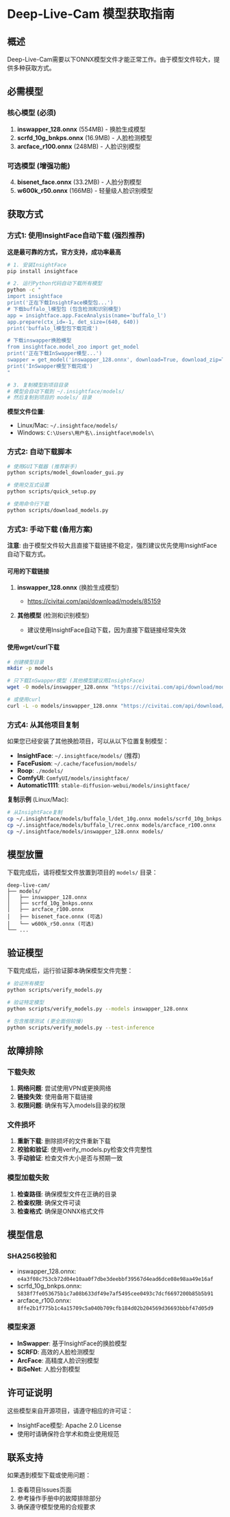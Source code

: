 # Deep-Live-Cam 模型获取指南

## 概述

Deep-Live-Cam需要以下ONNX模型文件才能正常工作。由于模型文件较大，提供多种获取方式。

## 必需模型

### 核心模型 (必须)
1. **inswapper_128.onnx** (554MB) - 换脸生成模型
2. **scrfd_10g_bnkps.onnx** (16.9MB) - 人脸检测模型  
3. **arcface_r100.onnx** (248MB) - 人脸识别模型

### 可选模型 (增强功能)
4. **bisenet_face.onnx** (33.2MB) - 人脸分割模型
5. **w600k_r50.onnx** (166MB) - 轻量级人脸识别模型

## 获取方式

### 方式1: 使用InsightFace自动下载 (强烈推荐)

**这是最可靠的方式，官方支持，成功率最高**

```bash
# 1. 安装InsightFace
pip install insightface

# 2. 运行Python代码自动下载所有模型
python -c "
import insightface
print('正在下载InsightFace模型包...')
# 下载buffalo_l模型包 (包含检测和识别模型)
app = insightface.app.FaceAnalysis(name='buffalo_l')
app.prepare(ctx_id=-1, det_size=(640, 640))
print('buffalo_l模型包下载完成')

# 下载inswapper换脸模型
from insightface.model_zoo import get_model
print('正在下载InSwapper模型...')
swapper = get_model('inswapper_128.onnx', download=True, download_zip=True)
print('InSwapper模型下载完成')
"

# 3. 复制模型到项目目录
# 模型会自动下载到 ~/.insightface/models/
# 然后复制到项目的 models/ 目录
```

**模型文件位置**:
- Linux/Mac: `~/.insightface/models/`
- Windows: `C:\Users\用户名\.insightface\models\`

### 方式2: 自动下载脚本

```bash
# 使用GUI下载器 (推荐新手)
python scripts/model_downloader_gui.py

# 使用交互式设置
python scripts/quick_setup.py

# 使用命令行下载
python scripts/download_models.py
```

### 方式3: 手动下载 (备用方案)

**注意**: 由于模型文件较大且直接下载链接不稳定，强烈建议优先使用InsightFace自动下载方式。

#### 可用的下载链接

1. **inswapper_128.onnx** (换脸生成模型)
   - https://civitai.com/api/download/models/85159

2. **其他模型** (检测和识别模型)
   - 建议使用InsightFace自动下载，因为直接下载链接经常失效

#### 使用wget/curl下载
```bash
# 创建模型目录
mkdir -p models

# 只下载InSwapper模型 (其他模型建议用InsightFace)
wget -O models/inswapper_128.onnx "https://civitai.com/api/download/models/85159"

# 或使用curl
curl -L -o models/inswapper_128.onnx "https://civitai.com/api/download/models/85159"
```

### 方式4: 从其他项目复制

如果您已经安装了其他换脸项目，可以从以下位置复制模型：

- **InsightFace**: `~/.insightface/models/` (推荐)
- **FaceFusion**: `~/.cache/facefusion/models/`
- **Roop**: `./models/`
- **ComfyUI**: `ComfyUI/models/insightface/`
- **Automatic1111**: `stable-diffusion-webui/models/insightface/`

**复制示例** (Linux/Mac):
```bash
# 从InsightFace复制
cp ~/.insightface/models/buffalo_l/det_10g.onnx models/scrfd_10g_bnkps.onnx
cp ~/.insightface/models/buffalo_l/rec.onnx models/arcface_r100.onnx
cp ~/.insightface/models/inswapper_128.onnx models/
```

## 模型放置

下载完成后，请将模型文件放置到项目的 `models/` 目录：

```
deep-live-cam/
├── models/
│   ├── inswapper_128.onnx
│   ├── scrfd_10g_bnkps.onnx
│   ├── arcface_r100.onnx
│   ├── bisenet_face.onnx (可选)
│   └── w600k_r50.onnx (可选)
└── ...
```

## 验证模型

下载完成后，运行验证脚本确保模型文件完整：

```bash
# 验证所有模型
python scripts/verify_models.py

# 验证特定模型
python scripts/verify_models.py --models inswapper_128.onnx

# 包含推理测试 (更全面但较慢)
python scripts/verify_models.py --test-inference
```

## 故障排除

### 下载失败
1. **网络问题**: 尝试使用VPN或更换网络
2. **链接失效**: 使用备用下载链接
3. **权限问题**: 确保有写入models目录的权限

### 文件损坏
1. **重新下载**: 删除损坏的文件重新下载
2. **校验和验证**: 使用verify_models.py检查文件完整性
3. **手动验证**: 检查文件大小是否与预期一致

### 模型加载失败
1. **检查路径**: 确保模型文件在正确的目录
2. **检查权限**: 确保文件可读
3. **检查格式**: 确保是ONNX格式文件

## 模型信息

### SHA256校验和
- inswapper_128.onnx: `e4a3f08c753cb72d04e10aa0f7dbe3deebbf39567d4ead6dce08e98aa49e16af`
- scrfd_10g_bnkps.onnx: `5838f7fe053675b1c7a08b633df49e7af5495cee0493c7dcf6697200b85b5b91`
- arcface_r100.onnx: `8ffe2b1f775b1c4a15709c5a040b709cfb184d02b204569d36693bbbf47d05d9`

### 模型来源
- **InSwapper**: 基于InsightFace的换脸模型
- **SCRFD**: 高效的人脸检测模型
- **ArcFace**: 高精度人脸识别模型
- **BiSeNet**: 人脸分割模型

## 许可证说明

这些模型来自开源项目，请遵守相应的许可证：
- InsightFace模型: Apache 2.0 License
- 使用时请确保符合学术和商业使用规范

## 联系支持

如果遇到模型下载或使用问题：
1. 查看项目Issues页面
2. 参考操作手册中的故障排除部分
3. 确保遵守模型使用的合规要求
